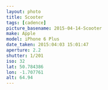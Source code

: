 ```yaml
---
layout: photo
title: Scooter
tags: [cadence]
picture_basename: 2015-04-14-Scooter
make: Apple
model: iPhone 6 Plus
date_taken: 2015:04:03 15:01:47
aperture: 2.2
shutter: 1/201
iso: 32
lat: 50.784386
lon: -1.707761
alt: 64.94
---
```



